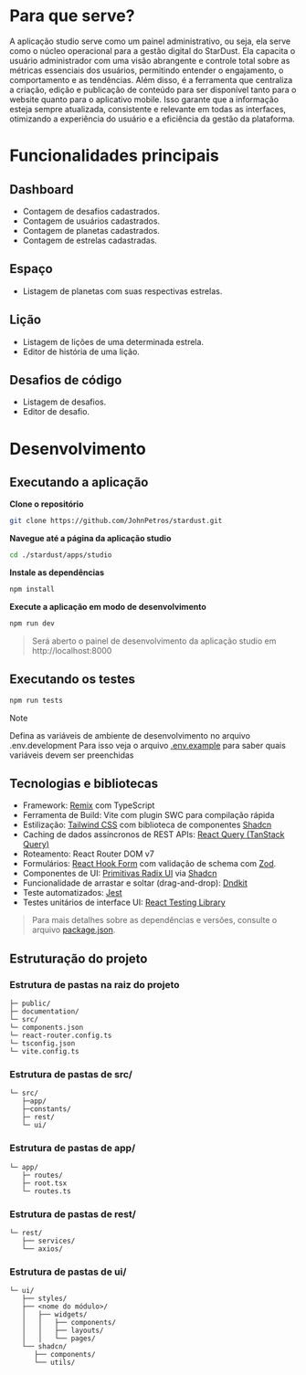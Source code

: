 # Para que serve?

A aplicação studio serve como um painel administrativo, ou seja, ela serve como o núcleo operacional para a gestão digital do StarDust. Ela capacita o usuário administrador com uma visão abrangente e controle total sobre as métricas essenciais dos usuários, permitindo entender o engajamento, o comportamento e as tendências. Além disso, é a ferramenta que centraliza a criação, edição e publicação de conteúdo para ser disponível tanto para o website quanto para o aplicativo mobile. Isso garante que a informação esteja sempre atualizada, consistente e relevante em todas as interfaces, otimizando a experiência do usuário e a eficiência da gestão da plataforma.

# Funcionalidades principais

## Dashboard
* Contagem de desafios cadastrados.
* Contagem de usuários cadastrados.
* Contagem de planetas cadastrados.
* Contagem de estrelas cadastradas.

## Espaço
* Listagem de planetas com suas respectivas estrelas.

## Lição
* Listagem de lições de uma determinada estrela.
* Editor de história de uma lição.

## Desafios de código
* Listagem de desafios.
* Editor de desafio.

# Desenvolvimento

## Executando a aplicação

**Clone o repositório**

```bash
git clone https://github.com/JohnPetros/stardust.git
```

**Navegue até a página da aplicação studio**

```bash
cd ./stardust/apps/studio
```

**Instale as dependências**

```bash
npm install
```

**Execute a aplicação em modo de desenvolvimento**

```bash
npm run dev
```

> Será aberto o painel de desenvolvimento da aplicação studio em http://localhost:8000

## Executando os testes

```bash
npm run tests
```
> [!NOTE]
> Defina as variáveis de ambiente de desenvolvimento no arquivo .env.development
> Para isso veja o arquivo [.env.example](https://github.com/JohnPetros/stardust/blob/main/apps/web/.env.example) para saber quais variáveis devem ser preenchidas

## Tecnologias e bibliotecas

- Framework: [Remix](https://remix.run/) com TypeScript
- Ferramenta de Build: Vite com plugin SWC para compilação rápida
- Estilização: [Tailwind CSS](https://tailwindcss.com/) com biblioteca de componentes [Shadcn](https://ui.shadcn.com/)
- Caching de dados assíncronos de REST APIs: [React Query (TanStack Query)](https://tanstack.com/query/v5/docs/framework/react/overview)
- Roteamento: React Router DOM v7
- Formulários: [React Hook Form](https://react-hook-form.com/) com validação de schema com [Zod](https://zod.dev/).
- Componentes de UI: [Primitivas Radix UI](https://www.radix-ui.com/) via [Shadcn](https://ui.shadcn.com/)
- Funcionalidade de arrastar e soltar (drag-and-drop): [Dndkit](https://dndkit.com/)
- Teste automatizados: [Jest](https://jestjs.io/)
- Testes unitários de interface UI: [React Testing Library](https://testing-library.com/docs/react-testing-library/intro/)

> Para mais detalhes sobre as dependências e versões, consulte o arquivo [package.json](https://github.com/JohnPetros/stardust/blob/main/apps/studio/package.json).

## Estruturação do projeto

### Estrutura de pastas na raiz do projeto

```
├─ public/
├─ documentation/
└─ src/
└─ components.json
└─ react-router.config.ts
└─ tsconfig.json
└─ vite.config.ts
```

### Estrutura de pastas de src/

```
└─ src/
   ├─app/
   ├─constants/
   ├─ rest/
   └─ ui/
```

### Estrutura de pastas de app/

```
└─ app/
   ├─ routes/
   ├─ root.tsx
   └─ routes.ts
```

### Estrutura de pastas de rest/

```
└─ rest/
   ├── services/
   └── axios/
```

### Estrutura de pastas de ui/

```
└─ ui/
   ├── styles/
   ├── <nome do módulo>/
   │   ├── widgets/
   │   │   ├── components/
   │   │   ├── layouts/
   │   │   └── pages/
   └── shadcn/
      ├── components/
      └── utils/
```